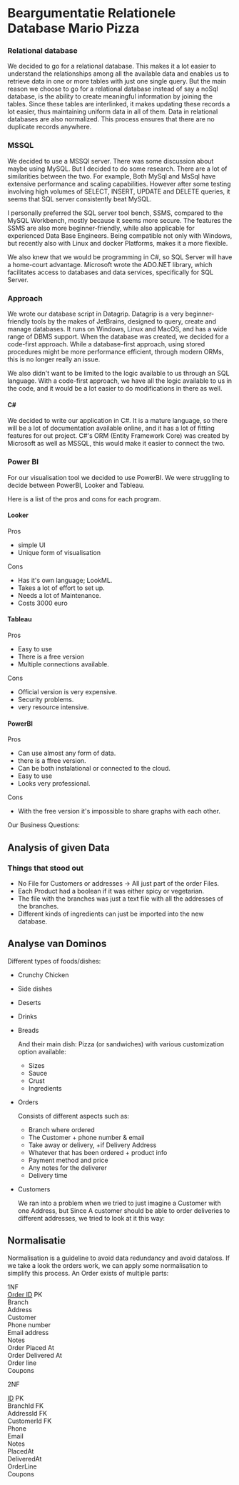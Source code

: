 # Beargumentatie Relationele Database Mario Pizza

### Relational database

We decided to go for a relational database. This makes it a lot easier to understand the relationships among all the
available data and enables us to retrieve data in one or more tables with just one single query. But the main reason we
choose to go for a relational database instead of say a noSql database, is the ability to create meaningful information
by joining the tables. Since these tables are interlinked, it makes updating these records a lot easier, thus
maintaining uniform data in all of them. Data in relational databases are also normalized. This process ensures that
there are no duplicate records anywhere.

### MSSQL
We decided to use a MSSQl server. There was some discussion about maybe using MySQL. But I decided to do some research. There are a lot of similarities between the two. For example, Both MySql and MsSql have extensive performance and scaling capabilities. However after some testing involving high volumes of SELECT, INSERT, UPDATE and DELETE queries, it seems that SQL server consistently beat MySQL. 

I personally preferred the SQL server tool bench, SSMS, compared to the MySQL Workbench, mostly because it seems more secure.  The features the SSMS are also more beginner-friendly, while also applicable for experienced Data Base Engineers. Being compatible not only with Windows, but recently also with Linux and docker Platforms, makes it a more flexible.    

We also knew that we would be programming in C#, so SQL Server will have a home-court advantage. Microsoft wrote the ADO.NET library, which facilitates access to databases and data services, specifically for SQL Server. 

### Approach

We wrote our database script in Datagrip. Datagrip is a very beginner-friendly tools by the makes of JetBrains, designed to query, create and manage databases. It runs on Windows, Linux and MacOS, and has a wide range of DBMS support. When the database was created, we decided for a code-first approach. While a database-first approach, using stored procedures might be more performance efficient, through modern ORMs, this is no longer really an issue. 

We also didn't want to be limited to the logic available to us through an SQL language. With a code-first approach, we have all the logic available to us in the code, and it would be a lot easier to do modifications in there as well.   

#### **C#**

We decided to write our application in C#. It is a mature language, so there will be a lot of documentation available online, and it has a lot of fitting features for out project. C#'s ORM (Entity Framework Core) was created by Microsoft as well as MSSQL, this would make it easier to connect the two. 


### Power BI

For our visualisation tool we decided to use PowerBI. We were struggling to decide between PowerBI, Looker and Tableau.

Here is a list of the pros and cons for each program.

#### Looker

Pros
* simple UI
* Unique form of visualisation

Cons
* Has it's own language; LookML.
* Takes a lot of effort to set up.
* Needs a lot of Maintenance.
* Costs 3000 euro

#### Tableau

Pros
* Easy to use
* There is a free version
* Multiple connections available. 

Cons
* Official version is very expensive.
* Security problems.
* very resource intensive.

#### PowerBI

Pros

* Can use almost any form of data.
* there is a ffree version.
* Can be both instalational or connected to the cloud.
* Easy to use
* Looks very professional.

Cons
* With the free version it's impossible to share graphs with each other. 

Our Business Questions:

   
## Analysis of given Data

### Things that stood out

* No File for Customers or addresses -> All just part of the order Files.
* Each Product had a boolean if it was either spicy or vegetarian.
* The file with the branches was just a text file with all the addresses of the branches.
* Different kinds of ingredients can just be imported into the new database.

## Analyse van Dominos

Different types of foods/dishes:

- Crunchy Chicken
- Side dishes
- Deserts
- Drinks
- Breads

  And their main dish: Pizza (or sandwiches) with various customization option available:
  - Sizes
  - Sauce
  - Crust
  - Ingredients


- Orders

  Consists of different aspects such as:
  - Branch where ordered
  - The Customer + phone number & email
  - Take away or delivery, +if Delivery Address
  - Whatever that has been ordered + product info
  - Payment method and price
  - Any notes for the deliverer
  - Delivery time


- Customers

  We ran into a problem when we tried to just imagine a Customer with one Address, but Since A customer should be able
  to order deliveries to different addresses, we tried to look at it this way:

## Normalisatie

Normalisation is a guideline to avoid data redundancy and avoid dataloss. If we take a look the orders work, we can
apply some normalisation to simplify this process. An Order exists of multiple parts:

1NF  
<ins>Order ID</ins> PK  
Branch  
Address  
Customer  
Phone number  
Email address  
Notes  
Order Placed At  
Order Delivered At  
Order line    
Coupons

2NF

<ins>ID</ins> PK  
BranchId FK  
AddressId FK  
CustomerId FK  
Phone  
Email   
Notes  
PlacedAt  
DeliveredAt  
OrderLine    
Coupons

